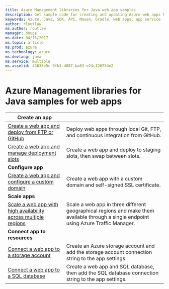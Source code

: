 ```yaml
---
title: Azure Management libraries for Java web app samples
description: Get sample code for creating and updating Azure web apps hosted in App SErvice using the Azure Management libraries for Java
keywords: Azure, Java, SDK, API, Maven, Gradle, web apps, app service
author: rloutlaw
ms.author: routlaw
manager: douge
ms.date: 04/16/2017
ms.topic: article
ms.prod: azure
ms.technology: azure
ms.devlang: java
ms.service: multiple
ms.assetid: 43633e5c-9fb1-4807-ba63-e24c126754e2
---
```


# Azure Management libraries for Java samples for web apps

| **Create an app** ||
|---|---|
| [Create a web app and deploy from FTP or GitHub][6] | Deploy web apps through local Git, FTP, and continuous integration from GitHub. |
| [Create a web app and manage deployment slots][7] | Create a web app and deploy to staging slots, then swap between slots. |
| **Configure app** ||
| [Create a web app and configure a custom domain][8] | Create a web app with a custom domain and self-signed SSL certificate. |
| **Scale apps** ||
| [Scale a web app with high availability across multiple regions][11] | Scale a web app in three different geographical regions and make them available through a single endpoint using Azure Traffic Manager. | 
| **Connect app to resources** ||
| [Connect a web app to a storage account][9] | Create an Azure storage account and add the storage account connection string to the app settings. |
| [Connect a web app to a SQL database][10] | Create a web app and SQL database, then add the SQL database connection string to the app settings. |

[6]: java-sdk-azure-configure-webapp-sources.md
[7]: java-sdk-azure-configure-deployment-slots.md
[8]: java-sdk-azure-configure-custom-domain.md
[9]: java-connect-app-storage-account,md
[10]: java-connect-app-storage-account,md
[11]: java-connect-app-storage-account,md